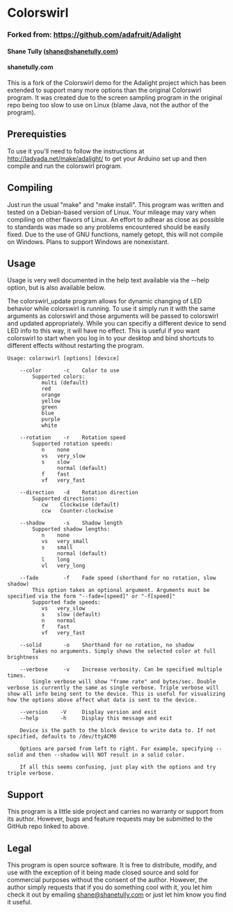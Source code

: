 # Colorswirl
### Forked from: https://github.com/adafruit/Adalight
#### Shane Tully (shane@shanetully.com)
#### shanetully.com 

This is a fork of the Colorswirl demo for the Adalight project which has been extended to support many more options than the original Colorswirl program. It was created due to the screen sampling program in the original repo being too slow to use on Linux (blame Java, not the author of the program).

## Prerequisties

To use it you'll need to follow the instructions at http://ladyada.net/make/adalight/ to get your Arduino set up and then compile and run the colorswirl program.

## Compiling

Just run the usual "make" and "make install".
This program was written and tested on a Debian-based version of Linux. Your mileage may vary when compiling on other flavors of Linux. An effort to adhear as close as possible to standards was made so any problems encountered should be easily fixed.
Due to the use of GNU functions, namely getopt, this will not compile on Windows. Plans to support Windows are nonexistant.

## Usage

Usage is very well documented in the help text available via the --help option, but is also available below.

The colorswirl_update program allows for dynamic changing of LED behavior while colorswirl is running. To use it simply run it with the same arguments as colorswirl and those arguments will be passed to colorswirl and updated appropriately. While you can specifiy a different device to send LED info to this way, it will have no effect. This is useful if you want colorswirl to start when you log in to your desktop and bind shortcuts to different effects without restarting the program.


    Usage: colorswirl [options] [device]

        --color       -c    Color to use   
            Supported colors:
               multi (default)
               red
               orange
               yellow
               green
               blue
               purple
               white

        --rotation    -r    Rotation speed   
            Supported rotation speeds:
               n    none
               vs   very_slow
               s    slow
                    normal (default)
               f    fast
               vf   very_fast

        --direction   -d    Rotation direction   
            Supported directions:
               cw    Clockwise (default)
               ccw   Counter-clockwise

        --shadow      -s    Shadow length   
            Supported shadow lengths:
               n    none
               vs   very_small
               s    small
                    normal (default)
               l    long
               vl   very_long

        --fade        -f    Fade speed (shorthand for no rotation, slow shadow)   
            This option takes an optional argument. Arguments must be specified via the form "--fade=[speed]" or "-f[speed]"
            Supported fade speeds:
               vs   very_slow
               s    slow (default)
               n    normal
               f    fast
               vf   very_fast   

        --solid       -o    Shorthand for no rotation, no shadow   
            Takes no arguments. Simply shows the selected color at full brightness   

        --verbose     -v    Increase verbosity. Can be specified multiple times.   
            Single verbose will show "frame rate" and bytes/sec. Double verbose is currently the same as single verbose. Triple verbose will show all info being sent to the device. This is useful for visualizing how the options above affect what data is sent to the device.   

        --version    -V     Display version and exit   
        --help       -h     Display this message and exit   

        Device is the path to the block device to write data to. If not specified, defaults to /dev/ttyACM0

        Options are parsed from left to right. For example, specifying --solid and then --shadow will NOT result in a solid color.
        
        If all this seems confusing, just play with the options and try triple verbose. 

## Support
This program is a little side project and carries no warranty or support
from its author. However, bugs and feature requests may be submitted to the GitHub repo
linked to above.


## Legal
This program is open source software. It is free to distribute, modify, and use
with the exception of it being made closed source and sold for commercial purposes
without the consent of the author. However, the author simply requests that if you 
do something cool with it, you let him check it out by emailing shane@shanetully.com 
or just let him know you find it useful.